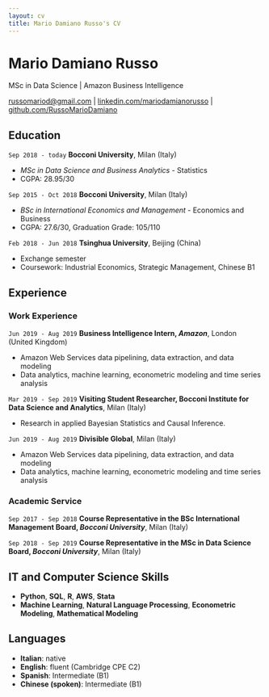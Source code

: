 ```yaml
---
layout: cv
title: Mario Damiano Russo's CV
---
```

# Mario Damiano Russo
MSc in Data Science | Amazon Business Intelligence

<div id="webaddress">
<a href="russomariod@gmail.com">russomariod@gmail.com</a>
| <a href="https://www.linkedin.com/in/mariodamianorusso/">linkedin.com/mariodamianorusso</a>
| <a href="https://github.com/RussoMarioDamiano">github.com/RussoMarioDamiano</a>
</div>


## Education

`Sep 2018 - today`
__Bocconi University__, Milan (Italy)
- *MSc in Data Science and Business Analytics* - Statistics
- CGPA: 28.95/30

`Sep 2015 - Oct 2018`
__Bocconi University__, Milan (Italy)
- *BSc in International Economics and Management* - Economics and Business
- CGPA: 27.6/30, Graduation Grade: 105/110

`Feb 2018 - Jun 2018`
__Tsinghua University__, Beijing (China)
- Exchange semester
- Coursework: Industrial Economics, Strategic Management, Chinese B1


## Experience

### Work Experience

`Jun 2019 - Aug 2019`
__Business Intelligence Intern, *Amazon*__, London (United Kingdom)
- Amazon Web Services data pipelining, data extraction, and data modeling
- Data analytics, machine learning, econometric modeling and time series analysis

`Mar 2019 - Sep 2019`
__Visiting Student Researcher, Bocconi Institute for Data Science and Analytics__, Milan (Italy)
- Research in applied Bayesian Statistics and Causal Inference.

`Jun 2019 - Aug 2019`
__Divisible Global__, Milan (Italy)
- Amazon Web Services data pipelining, data extraction, and data modeling
- Data analytics, machine learning, econometric modeling and time series analysis

### Academic Service

`Sep 2017 - Sep 2018`
__Course Representative in the BSc International Management Board, *Bocconi University*__, Milan (Italy)

`Sep 2018 - Sep 2019`
__Course Representative in the MSc in Data Science Board, *Bocconi University*__, Milan (Italy)


## IT and Computer Science Skills

- __Python__, __SQL__, __R__, __AWS__, __Stata__
- __Machine Learning__, __Natural Language Processing__, __Econometric Modeling__, __Mathematical Modeling__

## Languages
- __Italian__: native
- __English__: fluent (Cambridge CPE C2)
- __Spanish__: Intermediate (B1)
- __Chinese (spoken)__: Intermediate (B1)



<!-- ### Footer

Last updated: May 2013 -->


